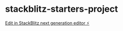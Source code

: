 # stackblitz-starters-project

[Edit in StackBlitz next generation editor ⚡️](https://stackblitz.com/~/github.com/MineAsti/stackblitz-starters-project)